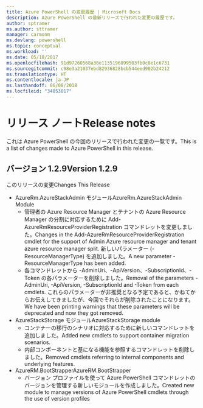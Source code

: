 ```yaml
---
title: Azure PowerShell の変更履歴 | Microsoft Docs
description: Azure PowerShell の最新リリースで行われた変更の履歴です。
author: sptramer
ms.author: sttramer
manager: carmonm
ms.devlang: powershell
ms.topic: conceptual
ms.workload: ''
ms.date: 05/18/2017
ms.openlocfilehash: 91d97260568a36e1135196899503fb0c8e1c6731
ms.sourcegitcommit: c98e3a21037ebd82936828bcb544eed902b24212
ms.translationtype: HT
ms.contentlocale: ja-JP
ms.lasthandoff: 06/08/2018
ms.locfileid: "34853017"
---
```

# <a name="release-notes"></a><span data-ttu-id="67e93-103">リリース ノート</span><span class="sxs-lookup"><span data-stu-id="67e93-103">Release notes</span></span>

<span data-ttu-id="67e93-104">これは Azure PowerShell の今回のリリースで行われた変更の一覧です。</span><span class="sxs-lookup"><span data-stu-id="67e93-104">This is a list of changes made to Azure PowerShell in this release.</span></span>

## <a name="version-129"></a><span data-ttu-id="67e93-105">バージョン 1.2.9</span><span class="sxs-lookup"><span data-stu-id="67e93-105">Version 1.2.9</span></span>

<span data-ttu-id="67e93-106">このリリースの変更</span><span class="sxs-lookup"><span data-stu-id="67e93-106">Changes This Release</span></span>

* <span data-ttu-id="67e93-107">AzureRm.AzureStackAdmin モジュール</span><span class="sxs-lookup"><span data-stu-id="67e93-107">AzureRm.AzureStackAdmin Module</span></span>
    + <span data-ttu-id="67e93-108">管理者の Azure Resource Manager とテナントの Azure Resource Manager の分割に対応するために Add-AzureRmResourceProviderRegistration コマンドレットを変更しました。</span><span class="sxs-lookup"><span data-stu-id="67e93-108">Changes in the Add-AzureRmResourceProviderRegistration cmdlet for the support of Admin Azure resource manager and tenant azure resource manager split.</span></span> <span data-ttu-id="67e93-109">新しいパラメーター (-ResourceManagerType) を追加しました。</span><span class="sxs-lookup"><span data-stu-id="67e93-109">A new parameter -ResourceManagerType has been added.</span></span>
    + <span data-ttu-id="67e93-110">各コマンドレットから -AdminUri、-ApiVersion、-SubscriptionId、-Token の各パラメーターを削除しました。</span><span class="sxs-lookup"><span data-stu-id="67e93-110">Removal of the parameters -AdminUri, -ApiVersion, -SubscriptionId and -Token from each cmdlets.</span></span> <span data-ttu-id="67e93-111">これらのパラメーターが非推奨となる予定であると、かねてからお伝えしてきましたが、今回でそれらが削除されたことになります。</span><span class="sxs-lookup"><span data-stu-id="67e93-111">We have been printing warnings that these parameters will be deprecated and now they got removed.</span></span>
* <span data-ttu-id="67e93-112">AzureStackStorage モジュール</span><span class="sxs-lookup"><span data-stu-id="67e93-112">AzureStackStorage module</span></span>
    + <span data-ttu-id="67e93-113">コンテナーの移行のシナリオに対応するために新しいコマンドレットを追加しました。</span><span class="sxs-lookup"><span data-stu-id="67e93-113">Added new cmdlets to support container migration scenarios.</span></span>
    + <span data-ttu-id="67e93-114">内部コンポーネントと基になる機能を参照するコマンドレットを削除しました。</span><span class="sxs-lookup"><span data-stu-id="67e93-114">Removed cmdlets referring to internal components and underlying features.</span></span>
* <span data-ttu-id="67e93-115">AzureRM.BootStrapper</span><span class="sxs-lookup"><span data-stu-id="67e93-115">AzureRM.BootStrapper</span></span>
    + <span data-ttu-id="67e93-116">バージョン プロファイルを使って Azure PowerShell コマンドレットのバージョンを管理する新しいモジュールを作成しました。</span><span class="sxs-lookup"><span data-stu-id="67e93-116">Created new module to manage versions of Azure PowerShell cmdlets through the use of version profiles</span></span>